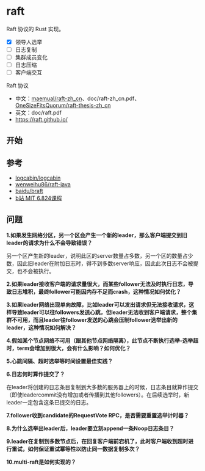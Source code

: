 # raft
Raft 协议的 Rust 实现。
- [x] 领导人选举
- [ ] 日志复制
- [ ] 集群成员变化
- [ ] 日志压缩
- [ ] 客户端交互

Raft 协议
- 中文：[maemual/raft-zh_cn](https://github.com/maemual/raft-zh_cn/blob/master/raft-zh_cn.md)、doc/raft-zh_cn.pdf、[OneSizeFitsQuorum/raft-thesis-zh_cn](https://github.com/OneSizeFitsQuorum/raft-thesis-zh_cn/blob/master/raft-thesis-zh_cn.md)
- 英文：doc/raft.pdf
- https://raft.github.io/

## 开始


## 参考
- [logcabin/logcabin](https://github.com/logcabin/logcabin)
- [wenweihu86/raft-java](https://github.com/wenweihu86/raft-java)
- [baidu/braft](https://github.com/baidu/braft)
- [b站 MIT 6.824课程](https://www.bilibili.com/video/BV1R7411t71W)

## 问题
**1.如果发生网络分区，另一个区会产生一个新的leader，那么客户端提交到旧leader的请求为什么不会导致错误？**

另一个区产生新的leader，说明此区的server数量占多数，另一个区的数量占少数，因此旧leader在附加日志时，得不到多数server响应，因此此次日志不会被提交，也不会被执行。

**2.如果leader接收客户端的请求量很大，而某些follower无法及时执行日志，导致日志堆积，最终follower可能因内存不足而crash，这种情况如何优化？**

**3.如果leader网络出现单向故障，比如leader可以发出请求但无法接收请求，这样导致leader可以往followers发送心跳，但leader无法收到客户端请求，整个集群不可用，而且leader往follower发送的心跳会压制follower选举出新的leader，这种情况如何解决？**

**4.假如某个节点网络不可用（跟其他节点网络隔离），此节点不断执行选举-选举超时，term会增加到很大，会有什么影响？如何优化？**

**5.心跳间隔、超时选举等时间设置最佳实践？**

**6.日志何时算作提交了？**

在leader将创建的日志条目复制到大多数的服务器上的时候，日志条目就算作提交（即使leadercommit没有增加或者传播到其他followers）。在后续选举时，新leader一定包含这条已提交的日志。

**7.follower收到candidate的RequestVote RPC，是否需要重置选举计时器？**

**8.为什么选举出leader后，leader要立刻append一条Noop日志条目？**

**9.leader在复制到多数节点后，在回复客户端前宕机了，此时客户端收到超时进行重试，如何保证重试幂等性以防止同一数据复制多次？**

**10.multi-raft是如何实现的？**